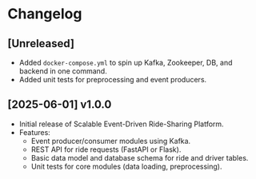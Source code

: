 # Changelog

## [Unreleased]
- Added `docker-compose.yml` to spin up Kafka, Zookeeper, DB, and backend in one command.
- Added unit tests for preprocessing and event producers.

## [2025-06-01] v1.0.0
- Initial release of Scalable Event-Driven Ride-Sharing Platform.
- Features:
  - Event producer/consumer modules using Kafka.
  - REST API for ride requests (FastAPI or Flask).
  - Basic data model and database schema for ride and driver tables.
  - Unit tests for core modules (data loading, preprocessing).
